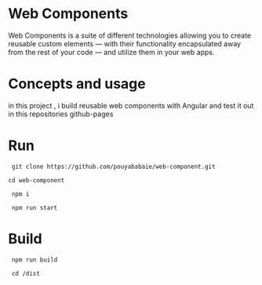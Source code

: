 # Web Components

Web Components is a suite of different technologies allowing you to create reusable custom elements — with their functionality encapsulated away from the rest of your code — and utilize them in your web apps.

# Concepts and usage

in this project , i build reusable web components with Angular and test it out in this repositories github-pages

# Run

` git clone https://github.com/pouyababaie/web-component.git`

` cd web-component `

` npm i`

` npm run start`

# Build 

` npm run build`

` cd /dist`